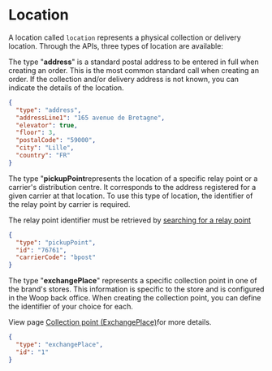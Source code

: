 # Location

A location called `location` represents a physical collection or delivery location. Through the APIs, three types of location are available:

<!--
type: tab
title: Address
-->

The type "**address**" is a standard postal address to be entered in full when creating an order. This is the most common standard call when creating an order. If the collection and/or delivery address is not known, you can indicate the details of the location.

```json
{
  "type": "address",
  "addressLine1": "165 avenue de Bretagne",
  "elevator": true,
  "floor": 3,
  "postalCode": "59000",
  "city": "Lille",
  "country": "FR"
}
```

<!--
type: tab
title: Relay point
-->

The type "**pickupPoint**represents the location of a specific relay point or a carrier's distribution centre. It corresponds to the address registered for a given carrier at that location. To use this type of location, the identifier of the relay point by carrier is required.

The relay point identifier must be retrieved by [searching for a relay point](https://woop.stoplight.io/docs/retailer/retailer_to_woop.json/paths/~1pickupPoints/get)

```json
{
  "type": "pickupPoint",
  "id": "76761",
  "carrierCode": "bpost"
}
```

<!--
type: tab
title: Collection point
-->

The type "**exchangePlace**" represents a specific collection point in one of the brand's stores. This information is specific to the store and is configured in the Woop back office. When creating the collection point, you can define the identifier of your choice for each.

View page [Collection point (ExchangePlace)](docs/Modèles/ExchangePlace.md)for more details.

```json
{
  "type": "exchangePlace",
  "id": "1"
}
```

<!-- type: tab-end -->
